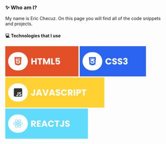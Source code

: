 ### ✨ Who am I?
My name is Eric Checuz. On this page you will find all of the code snippets and projects.


#### 💻 Technologies that I use
![HTML5](./assets/html.svg) ![CSS3](./assets/css.svg) ![JavaScript](./assets/javascript.svg) ![React](./assets/react.svg)
